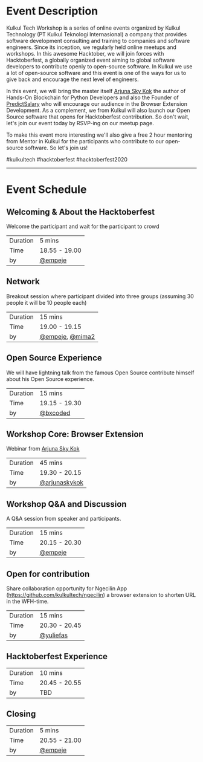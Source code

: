 # Event Description

Kulkul Tech Workshop is a series of online events organized by Kulkul Technology (PT Kulkul Teknologi Internasional) a company that provides software development consulting and training to companies and software engineers. Since its inception, we regularly held online meetups and workshops. In this awesome Hacktober, we will join forces with Hacktoberfest, a globally organized event aiming to global software developers to contribute openly to open-source software. In Kulkul we use a lot of open-source software and this event is one of the ways for us to give back and encourage the next level of engineers.

In this event, we will bring the master itself [Arjuna Sky Kok][ARJUNA] the author of Hands-On Blockchain for Python Developers and also the Founder of [PredictSalary](https://predictsalary.com/) who will encourage our audience in the Browser Extension Development. As a complement, we from Kulkul will also launch our Open Source software that opens for Hacktoberfest contribution. So don't wait, let's join our event today by RSVP-ing on our meetup page.

To make this event more interesting we'll also give a free 2 hour mentoring from Mentor in Kulkul for the participants who contribute to our open-source software. So let's join us!

#kulkultech #hacktoberfest #hacktoberfest2020


---
# Event Schedule

## Welcoming & About the Hacktoberfest

Welcome the participant and wait for the participant to crowd

|||
|-|-|
|Duration|5 mins|
|Time|18.55 - 19.00|
|by|[@empeje][EMPEJE]|

## Network

Breakout session where participant divided into three groups (assuming 30 people it will be 10 people each)

|||
|-|-|
|Duration|15 mins|
|Time|19.00 - 19.15|
|by|[@empeje][EMPEJE], [@mima2][MIMA]|

## Open Source Experience

We will have lightning talk from the famous Open Source contribute himself about his Open Source experience.

|||
|-|-|
|Duration|15 mins|
|Time|19.15 - 19.30|
|by|[@bxcoded][IMAN]|

## Workshop Core: Browser Extension

Webinar from [Arjuna Sky Kok][ARJUNA]

|||
|-|-|
|Duration|45 mins|
|Time|19.30 - 20.15|
|by|[@arjunaskykok][ARJUNA]|

## Workshop Q&A and Discussion

A Q&A session from speaker and participants.

|||
|-|-|
|Duration|15 mins|
|Time|20.15 - 20.30|
|by|[@empeje][EMPEJE]|

## Open for contribution

Share collaboration opportunity for Ngecilin App (https://github.com/kulkultech/ngecilin) a browser extension to shorten URL in the WFH-time.

|||
|-|-|
|Duration|15 mins|
|Time|20.30 - 20.45|
|by|[@yuliefas][BOMBOM]|


## Hacktoberfest Experience

|||
|-|-|
|Duration|10 mins|
|Time|20.45 - 20.55|
|by|TBD|


## Closing

|||
|-|-|
|Duration|5 mins|
|Time|20.55 - 21.00|
|by|[@empeje][EMPEJE]|

[EMPEJE]: https://github.com/empeje
[ARJUNA]: https://github.com/arjunaskykok
[MIMA]: https://gitlab.com/mima2
[BOMBOM]: https://gitlab.com/yuliefas
[IMAN]: https://github.com/bxcodec
